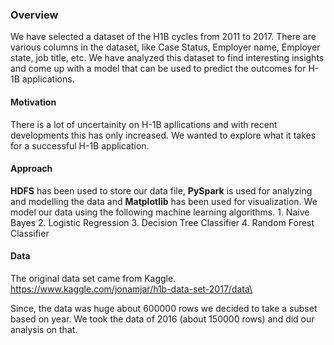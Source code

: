 ### Overview
We have selected a dataset of the H1B cycles from 2011 to 2017. There are various columns in the dataset, like Case Status, Employer name, Employer state, job title, etc. We have analyzed this dataset to find interesting insights and come up with a model that can be used to predict the outcomes for H-1B applications.

#### Motivation
There is a lot of uncertainity on H-1B apllications and with recent developments this has only increased. We wanted to explore what it takes for a successful H-1B application.

#### Approach
<b>HDFS</b> has been used to store our data file, <b>PySpark</b> is used for analyzing and modelling the data and <b>Matplotlib</b> has been used for visualization.
    We model our data using the following machine learning algorithms.
    1. Naive Bayes
    2. Logistic Regression
    3. Decision Tree Classifier
    4. Random Forest Classifier

#### Data
The original data set came from Kaggle. https://www.kaggle.com/jonamjar/h1b-data-set-2017/data\

Since, the data was huge about 600000 rows we decided to take a subset based on year. We took the data of 2016 (about 150000 rows) and did our analysis on that. 
